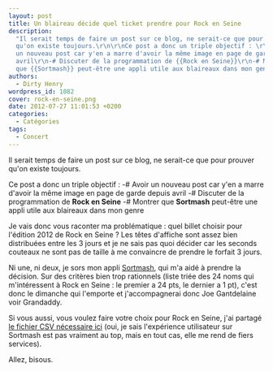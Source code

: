 ```yaml
---
layout: post
title: Un blaireau décide quel ticket prendre pour Rock en Seine
description:
  "Il serait temps de faire un post sur ce blog, ne serait-ce que pour prouver
  qu'on existe toujours.\r\n\r\nCe post a donc un triple objectif : \r\n-# Avoir
  un nouveau post car y'en a marre d'avoir la même image en page de garde depuis
  avril\r\n-# Discuter de la programmation de {{Rock en Seine}}\r\n-# Montrer
  que {{Sortmash}} peut-être une appli utile aux blaireaux dans mon genre"
authors:
  - Dirty Henry
wordpress_id: 1082
cover: rock-en-seine.png
date: 2012-07-27 11:01:53 +0200
categories:
  - Catégories
tags:
  - Concert
---
```


Il serait temps de faire un post sur ce blog, ne serait-ce que pour prouver
qu'on existe toujours.

Ce post a donc un triple objectif : -# Avoir un nouveau post car y'en a marre
d'avoir la même image en page de garde depuis avril -# Discuter de la
programmation de **Rock en Seine** -# Montrer que **Sortmash** peut-être une
appli utile aux blaireaux dans mon genre

Je vais donc vous raconter ma problématique : quel billet choisir pour l'édition
2012 de Rock en Seine ? Les têtes d'affiche sont assez bien distribuées entre
les 3 jours et je ne sais pas quoi décider car les seconds couteaux ne sont pas
de taille à me convaincre de prendre le forfait 3 jours.

Ni une, ni deux, je sors mon appli
[Sortmash](http://itunes.apple.com/fr/app/sortmash/id416854835?mt=8), qui m'a
aidé à prendre la décision. Sur des critères bien trop rationnels (liste triée
des 24 noms qui m'intéressent à Rock en Seine : le premier a 24 pts, le dernier
a 1 pt), c'est donc le dimanche qui l'emporte et j'accompagnerai donc Joe
Gantdelaine voir Grandaddy.

<img516>

Si vous aussi, vous voulez faire votre choix pour Rock en Seine, j'ai partagé
[le fichier CSV nécessaire ici](http://cdn.deadrooster.org/rockenseine2012.csv)
(oui, je sais l'expérience utilisateur sur Sortmash est pas vraiment au top,
mais en tout cas, elle me rend de fiers services).

Allez, bisous.
